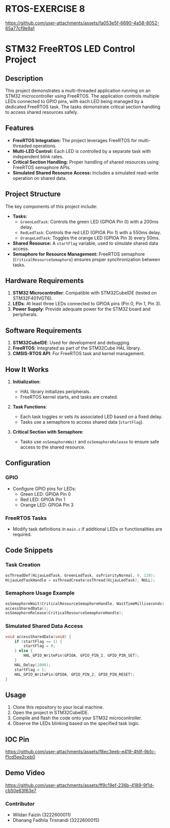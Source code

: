 # RTOS-EXERCISE 8
https://github.com/user-attachments/assets/fa053e5f-6690-4a58-8052-65a77cf9e9a1

# STM32 FreeRTOS LED Control Project

## Description
This project demonstrates a multi-threaded application running on an STM32 microcontroller using FreeRTOS. The application controls multiple LEDs connected to GPIO pins, with each LED being managed by a dedicated FreeRTOS task. The tasks demonstrate critical section handling to access shared resources safely.

## Features
- **FreeRTOS Integration:** The project leverages FreeRTOS for multi-threaded operations.
- **Multi-LED Control:** Each LED is controlled by a separate task with independent blink rates.
- **Critical Section Handling:** Proper handling of shared resources using FreeRTOS semaphore APIs.
- **Simulated Shared Resource Access:** Includes a simulated read-write operation on shared data.

## Project Structure
The key components of this project include:
- **Tasks:**
  - `GreenLedTask`: Controls the green LED (GPIOA Pin 0) with a 200ms delay.
  - `RedLedTask`: Controls the red LED (GPIOA Pin 1) with a 550ms delay.
  - `OrangeLedTask`: Toggles the orange LED (GPIOA Pin 3) every 50ms.
- **Shared Resource:** A `startFlag` variable, used to simulate shared data access.
- **Semaphore for Resource Management:** FreeRTOS semaphore (`CriticalResourceSemaphore`) ensures proper synchronization between tasks.

## Hardware Requirements
1. **STM32 Microcontroller**: Compatible with STM32CubeIDE (tested on STM32F401VGT6).
2. **LEDs**: At least three LEDs connected to GPIOA pins (Pin 0, Pin 1, Pin 3).
3. **Power Supply**: Provide adequate power for the STM32 board and peripherals.

## Software Requirements
1. **STM32CubeIDE**: Used for development and debugging.
2. **FreeRTOS**: Integrated as part of the STM32Cube HAL library.
3. **CMSIS-RTOS API**: For FreeRTOS task and kernel management.

## How It Works
1. **Initialization**:
   - HAL library initializes peripherals.
   - FreeRTOS kernel starts, and tasks are created.

2. **Task Functions**:
   - Each task toggles or sets its associated LED based on a fixed delay.
   - Tasks use a semaphore to access shared data (`startFlag`).

3. **Critical Section with Semaphore**:
   - Tasks use `osSemaphoreWait` and `osSemaphoreRelease` to ensure safe access to the shared resource.

## Configuration
### GPIO
- Configure GPIO pins for LEDs:
  - Green LED: GPIOA Pin 0
  - Red LED: GPIOA Pin 1
  - Orange LED: GPIOA Pin 3

### FreeRTOS Tasks
- Modify task definitions in `main.c` if additional LEDs or functionalities are required.

## Code Snippets
### Task Creation
```c
osThreadDef(HijauLedTask, GreenLedTask, osPriorityNormal, 0, 128);
HijauLedTaskHandle = osThreadCreate(osThread(HijauLedTask), NULL);
```

### Semaphore Usage Example
```c
osSemaphoreWait(CriticalResourceSemaphoreHandle, WaitTimeMilliseconds);
accessSharedData();
osSemaphoreRelease(CriticalResourceSemaphoreHandle);
```

### Simulated Shared Data Access
```c
void accessSharedData(void) {
    if (startFlag == 1) {
        startFlag = 0;
    } else {
        HAL_GPIO_WritePin(GPIOA, GPIO_PIN_2, GPIO_PIN_SET);
    }
    HAL_Delay(1000);
    startFlag = 1;
    HAL_GPIO_WritePin(GPIOA, GPIO_PIN_2, GPIO_PIN_RESET);
}
```

## Usage
1. Clone this repository to your local machine.
2. Open the project in STM32CubeIDE.
3. Compile and flash the code onto your STM32 microcontroller.
4. Observe the LEDs blinking based on the specified task logic.


## IOC Pin
https://github.com/user-attachments/assets/f8ec3eeb-e419-4fdf-9b1c-f1cd5ee2ceb0



## Demo Video
https://github.com/user-attachments/assets/ff9c19ef-236b-4189-9f1d-cb50e63f63e7
### Contributor
- Wildan Faizin (3222600011)
- Dhanang Fadhila Trisnandi (3222600015)
